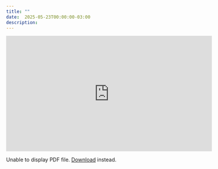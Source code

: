 ```yaml
---
title: ""
date:  2025-05-23T00:00:00-03:00
description:
---
```


<iframe width="560" height="315" src="https://www.youtube.com/embed/i3s1YGohZOs?si=9tt9Uhxo76xkaWEi&amp;start=985" title="YouTube video player" frameborder="0" allow="accelerometer; autoplay; clipboard-write; encrypted-media; gyroscope; picture-in-picture; web-share" referrerpolicy="strict-origin-when-cross-origin" allowfullscreen></iframe>

<object data="/kidical-mass/img/TSC_22_May_2025_More_Kids_on_Bikes.pdf" type="application/pdf" width="100%" height="500px">
  <p>Unable to display PDF file. <a href="/kidical-mass/img/TSC_22_May_2025_More_Kids_on_Bikes.pdf">Download</a> instead.</p>
</object>
